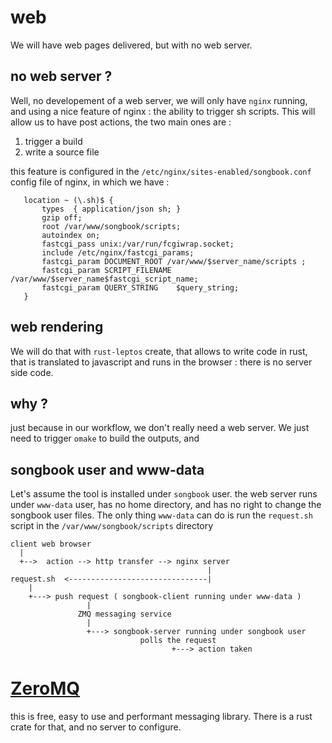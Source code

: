 # web

We will have web pages delivered, but with no web server.

## no web server ?

Well, no developement of a web server, we will only have `nginx` running, and using a nice feature of nginx : the ability to
trigger sh scripts. This will allow us to have post actions, the two main ones are :
1. trigger a build
2. write a source file

this feature is configured in the `/etc/nginx/sites-enabled/songbook.conf` config file of nginx, in which we have :

       location ~ (\.sh)$ {
           types  { application/json sh; }
           gzip off;
           root /var/www/songbook/scripts;
           autoindex on;
           fastcgi_pass unix:/var/run/fcgiwrap.socket;
           include /etc/nginx/fastcgi_params;
           fastcgi_param DOCUMENT_ROOT /var/www/$server_name/scripts ;
           fastcgi_param SCRIPT_FILENAME /var/www/$server_name$fastcgi_script_name;
           fastcgi_param QUERY_STRING    $query_string;
       }



## web rendering

We will do that with `rust-leptos` create, that allows to write code in rust, that is translated to javascript and runs
in the browser : there is no server side code.

## why ?

just because in our workflow, we don't really need a web server. We just need to trigger ``omake`` to build the outputs,
and

## songbook user and www-data

Let's assume the tool is installed under `songbook` user.
the web server runs under `www-data` user, has no home directory, and has no right to change the songbook user files.
The only thing `www-data` can do is run the `request.sh` script in the `/var/www/songbook/scripts` directory

    client web browser
      |
      +-->  action --> http transfer --> nginx server
                                                |
    request.sh  <-------------------------------|
        |
        +---> push request ( songbook-client running under www-data )
                     |
                   ZMQ messaging service
                     |
                     +---> songbook-server running under songbook user
                                 polls the request
                                        +---> action taken

# [ZeroMQ](https://zeromq.org/)

this is free, easy to use and performant messaging library.
There is a rust crate for that, and no server to configure.

